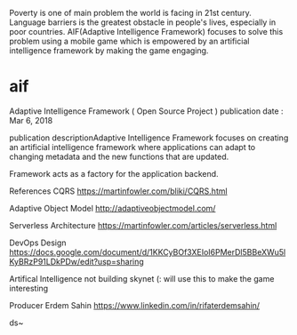 Poverty is one of main problem the world is facing in 21st century. Language barriers is the greatest obstacle in people's lives, especially in poor countries. AIF(Adaptive Intelligence Framework) focuses to solve this problem using a mobile game which is empowered by an artificial intelligence framework by making the game engaging.

# aif 
Adaptive Intelligence Framework ( Open Source Project )
publication date : Mar 6, 2018 

publication descriptionAdaptive Intelligence Framework focuses on creating an artificial intelligence framework where applications can adapt to changing metadata and the new functions that are updated.

Framework acts as a factory for the application backend.

References
CQRS
https://martinfowler.com/bliki/CQRS.html

Adaptive Object Model
http://adaptiveobjectmodel.com/

Serverless Architecture
https://martinfowler.com/articles/serverless.html

DevOps Design
https://docs.google.com/document/d/1KKCyBOf3XEIoI6PMerDl5BBeXWu5lKyBRzP91LDkPDw/edit?usp=sharing

Artifical Intelligence not building skynet (: will use this to make the game interesting 

Producer
Erdem Sahin
https://www.linkedin.com/in/rifaterdemsahin/



ds~
